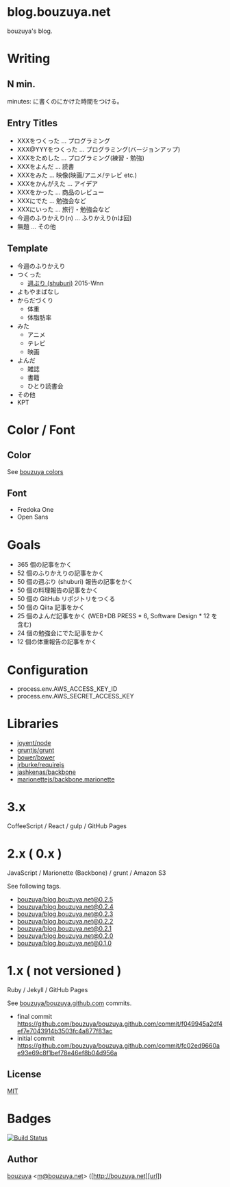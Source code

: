 # blog.bouzuya.net

bouzuya's blog.

# Writing

## N min.

minutes: に書くのにかけた時間をつける。

## Entry Titles

- XXXをつくった       ... プログラミング
- XXX@YYYをつくった   ... プログラミング(バージョンアップ)
- XXXをためした       ... プログラミング(練習・勉強)
- XXXをよんだ         ... 読書
- XXXをみた           ... 映像(映画/アニメ/テレビ etc.)
- XXXをかんがえた     ... アイデア
- XXXをかった         ... 商品のレビュー
- XXXにでた           ... 勉強会など
- XXXにいった         ... 旅行・勉強会など
- 今週のふりかえり(n) ... ふりかえり(nは回)
- 無題                ... その他

## Template

- 今週のふりかえり
- つくった
  - [週ぶり (shuburi)][shuburi] 2015-Wnn
- よもやまばなし
- からだづくり
  - 体重
  - 体脂肪率
- みた
  - アニメ
  - テレビ
  - 映画
- よんだ
  - 雑誌
  - 書籍
  - ひとり読書会
- その他
- KPT

[shuburi]: http://shuburi.org

# Color / Font

## Color

See [bouzuya colors](https://github.com/bouzuya/bouzuya.net)

## Font

- Fredoka One
- Open Sans

# Goals

- 365 個の記事をかく
- 52 個のふりかえりの記事をかく
- 50 個の週ぶり (shuburi) 報告の記事をかく
- 50 個の料理報告の記事をかく
- 50 個の GitHub リポジトリをつくる
- 50 個の Qiita 記事をかく
- 25 個のよんだ記事をかく (WEB+DB PRESS * 6, Software Design * 12 を含む)
- 24 個の勉強会にでた記事をかく
- 12 個の体重報告の記事をかく

# Configuration

- process.env.AWS_ACCESS_KEY_ID
- process.env.AWS_SECRET_ACCESS_KEY

# Libraries

- [joyent/node][]
- [gruntjs/grunt][]
- [bower/bower][]
- [jrburke/requirejs][]
- [jashkenas/backbone][]
- [marionettejs/backbone.marionette][]

[joyent/node]: https://github.com/joyent/node
[gruntjs/grunt]: https://github.com/gruntjs/grunt
[bower/bower]: https://github.com/bower/bower
[jashkenas/backbone]: https://github.com/jashkenas/backbone
[marionettejs/backbone.marionette]: https://github.com/marionettejs/backbone.marionette
[jrburke/requirejs]: https://github.com/jrburke/requirejs

# 3.x

CoffeeScript / React / gulp / GitHub Pages

# 2.x ( 0.x )

JavaScript / Marionette (Backbone) / grunt / Amazon S3

See following tags.

- [bouzuya/blog.bouzuya.net@0.2.5](https://github.com/bouzuya/blog.bouzuya.net/releases/tag/0.2.5)
- [bouzuya/blog.bouzuya.net@0.2.4](https://github.com/bouzuya/blog.bouzuya.net/releases/tag/0.2.4)
- [bouzuya/blog.bouzuya.net@0.2.3](https://github.com/bouzuya/blog.bouzuya.net/releases/tag/0.2.3)
- [bouzuya/blog.bouzuya.net@0.2.2](https://github.com/bouzuya/blog.bouzuya.net/releases/tag/0.2.2)
- [bouzuya/blog.bouzuya.net@0.2.1](https://github.com/bouzuya/blog.bouzuya.net/releases/tag/0.2.1)
- [bouzuya/blog.bouzuya.net@0.2.0](https://github.com/bouzuya/blog.bouzuya.net/releases/tag/0.2.0)
- [bouzuya/blog.bouzuya.net@0.1.0](https://github.com/bouzuya/blog.bouzuya.net/releases/tag/0.1.0)


# 1.x ( not versioned )

Ruby / Jekyll / GitHub Pages

See [bouzuya/bouzuya.github.com][] commits.

- final commit https://github.com/bouzuya/bouzuya.github.com/commit/f049945a2df4ef7e7043914b3503fc4a877f83ac
- initial commit https://github.com/bouzuya/bouzuya.github.com/commit/fc02ed9660ae93e69c8f1bef78e46ef8b04d956a

## License

[MIT](LICENSE)

# Badges

[![Build Status](https://travis-ci.org/bouzuya/blog.bouzuya.net.svg)](https://travis-ci.org/bouzuya/blog.bouzuya.net)

## Author

[bouzuya][user] &lt;[m@bouzuya.net][email]&gt; ([http://bouzuya.net][url])

[user]: https://github.com/bouzuya
[email]: mailto:m@bouzuya.net
[url]: http://bouzuya.net
[bouzuya/bouzuya.github.com]: https://github.com/bouzuya/bouzuya.github.com
